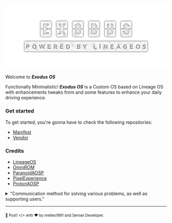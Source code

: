 ![banner](https://raw.githubusercontent.com/ExodusOS/.github/master/craftrom.png)

Welcome to ***Exodus OS***

Functionally Minimalistic! ***Exodus OS*** is a Custom OS based on Lineage OS with enhancements tweaks from and some  features to enhance your daily driving experience.

### Get started

To get started, you're gonna have to check the following repositories:

- [Manifest](https://github.com/ExodusOS/android.git)
- [Vendor](https://github.com/ExodusOS/android_vendor_exodus.git)

### Credits

- [LineageOS](https://github.com/lineageos)
- [OmniROM](https://github.com/omnirom)
- [ParanoidAOSP](https://github.com/AOSPA)
- [PixelExperience](https://github.com/pixelexperience)
- [ProtonAOSP](https://github.com/protonaosp)

<details> 
	<summary>"Communication method for solving various problems, as well as supporting users."</summary>
	<br>
	<ul>
	<li><a href="https://t.me/craft_rom">Telegram group</a> - For a discussion of devices, features, or just a general conversation about Android, check out our telegram.</li>
	<li><a href="https://t.me/craftrom_news">Telegram news channel</a> - Update ROMs, kernels and other news.</li>
	</ul>
</details>

---

<sub>🤫 Psst! </> with ❤️ by melles1991 and Sensei Developer.</sub>
